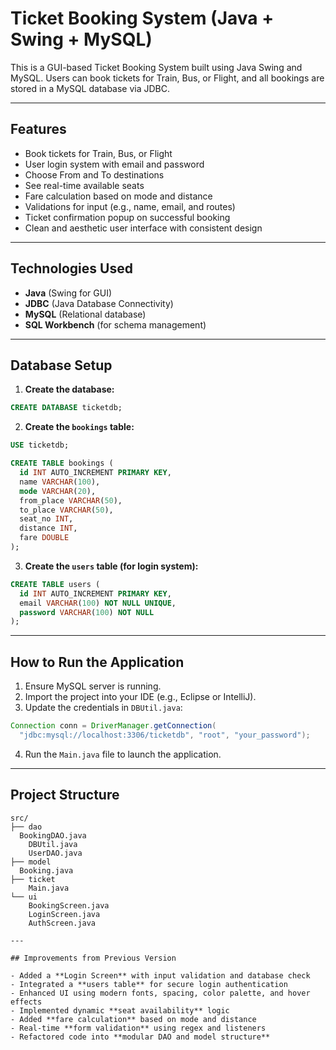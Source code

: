 # Ticket Booking System (Java + Swing + MySQL)

This is a GUI-based Ticket Booking System built using Java Swing and MySQL. Users can book tickets for Train, Bus, or Flight, and all bookings are stored in a MySQL database via JDBC.

---

## Features

- Book tickets for Train, Bus, or Flight
- User login system with email and password
- Choose From and To destinations
- See real-time available seats
- Fare calculation based on mode and distance
- Validations for input (e.g., name, email, and routes)
- Ticket confirmation popup on successful booking
- Clean and aesthetic user interface with consistent design

---

## Technologies Used

- **Java** (Swing for GUI)
- **JDBC** (Java Database Connectivity)
- **MySQL** (Relational database)
- **SQL Workbench** (for schema management)

---

## Database Setup

1. **Create the database:**

```sql
CREATE DATABASE ticketdb;
```

2. **Create the `bookings` table:**

```sql
USE ticketdb;

CREATE TABLE bookings (
  id INT AUTO_INCREMENT PRIMARY KEY,
  name VARCHAR(100),
  mode VARCHAR(20),
  from_place VARCHAR(50),
  to_place VARCHAR(50),
  seat_no INT,
  distance INT,
  fare DOUBLE
);
```

3. **Create the `users` table (for login system):**

```sql
CREATE TABLE users (
  id INT AUTO_INCREMENT PRIMARY KEY,
  email VARCHAR(100) NOT NULL UNIQUE,
  password VARCHAR(100) NOT NULL
);
```

---

## How to Run the Application

1. Ensure MySQL server is running.
2. Import the project into your IDE (e.g., Eclipse or IntelliJ).
3. Update the credentials in `DBUtil.java`:

```java
Connection conn = DriverManager.getConnection(
  "jdbc:mysql://localhost:3306/ticketdb", "root", "your_password");
```

4. Run the `Main.java` file to launch the application.

---

## Project Structure

```
src/
├── dao        
  BookingDAO.java
	DBUtil.java
	UserDAO.java	
├── model 
  Booking.java
├── ticket
	Main.java
└── ui
	BookingScreen.java
	LoginScreen.java
	AuthScreen.java

---

## Improvements from Previous Version

- Added a **Login Screen** with input validation and database check
- Integrated a **users table** for secure login authentication
- Enhanced UI using modern fonts, spacing, color palette, and hover effects
- Implemented dynamic **seat availability** logic
- Added **fare calculation** based on mode and distance
- Real-time **form validation** using regex and listeners
- Refactored code into **modular DAO and model structure**
